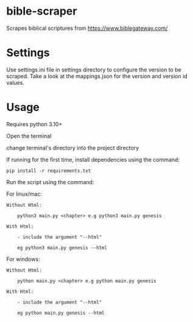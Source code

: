 # bible-scraper
Scrapes biblical scriptures from https://www.biblegateway.com/

# Settings
Use settings.ini file in settings directory to configure the version to be scraped. Take a look at the mappings.json for the version and version id values.

# Usage
Requires python 3.10+

Open the terminal

change terminal's directory into the project directory

If running for the first time, install dependencies using the command:

```pip install -r requirements.txt```

Run the script using the command:

For linux/mac:

    Without Html:

        python3 main.py <chapter> e.g python3 main.py genesis
    
    With Html:

        - include the argument "--html"

        eg python3 main.py genesis --html

For windows:

    Without Html:

        python main.py <chapter> e.g python main.py genesis
    
    With Html:

        - include the argument "--html"

        eg python main.py genesis --html